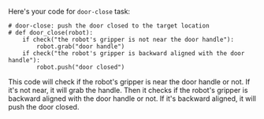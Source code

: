 Here's your code for `door-close` task:

```
# door-close: push the door closed to the target location
# def door_close(robot):
    if check("the robot's gripper is not near the door handle"):
        robot.grab("door handle")
    if check("the robot's gripper is backward aligned with the door handle"):
        robot.push("door closed")
``` 

This code will check if the robot's gripper is near the door handle or not. If it's not near, it will grab the handle. Then it checks if the robot's gripper is backward aligned with the door handle or not. If it's backward aligned, it will push the door closed.